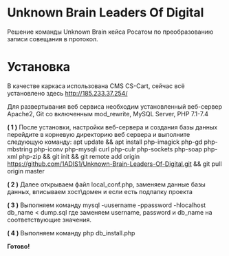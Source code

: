 # Unknown Brain Leaders Of Digital

Решение команды Unknown Brain кейса Росатом по преобразованию записи совещания в протокол.

# Установка

В качестве каркаса использована CMS CS-Cart, сейчас всё установлено здесь http://185.233.37.254/

Для развертывания веб сервиса необходим установленный веб-сервер Apache2, Git со включенным mod_rewrite, MySQL Server, PHP 7.1-7.4

**( 1 )** После установки, настройки веб-сервера и создания базы данных перейдите в корневую директорию веб сервера и выполните следующую команду:
apt update && apt install php-imagick php-gd php-mbstring php-iconv php-mysqli curl php-culr php-sockets php-soap php-xml php-zip && git init && git remote add origin https://github.com/1ADIS1/Unknown-Brain-Leaders-Of-Digital.git && git pull origin master

**( 2 )** Далее открываем файл local_conf.php, заменяем данные базы данных, вписываем хост\домен и если есть подпапку проекта

**( 3 )** Выполняем команду mysql -uusername -ppassword -hlocalhost db_name < dump.sql где заменяем username, password и db_name на соответствующие значения.

**( 4 )** Выполняем команду php db_install.php

**Готово!**
